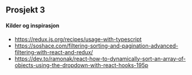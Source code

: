 ## Prosjekt 3


#### Kilder og inspirasjon

- https://redux.js.org/recipes/usage-with-typescript
- https://soshace.com/filtering-sorting-and-pagination-advanced-filtering-with-react-and-redux/
- https://dev.to/ramonak/react-how-to-dynamically-sort-an-array-of-objects-using-the-dropdown-with-react-hooks-195p